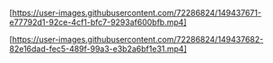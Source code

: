 

[https://user-images.githubusercontent.com/72286824/149437671-e77792d1-92ce-4cf1-bfc7-9293af600bfb.mp4]


[https://user-images.githubusercontent.com/72286824/149437682-82e16dad-fec5-489f-99a3-e3b2a6bf1e31.mp4]


